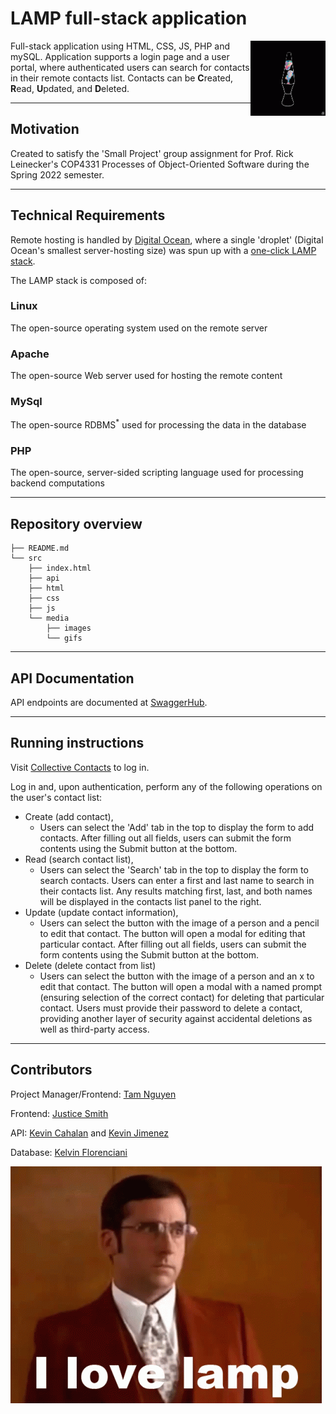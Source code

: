 # LAMP full-stack application

<img src="media/../src/media/gifs/lava-lamp.gif" alt="lava-lamp" width="120"  align="right"/>

Full-stack application using HTML, CSS, JS, PHP and mySQL. Application supports a login page and a user portal, where authenticated users can search for contacts in their remote contacts list. Contacts can be **C**reated, **R**ead, **U**pdated, and **D**eleted.

---

## Motivation

Created to satisfy the 'Small Project' group assignment for Prof. Rick Leinecker's COP4331 Processes of Object-Oriented Software during the Spring 2022 semester.

---

## Technical Requirements
Remote hosting is handled by [Digital Ocean](https://www.digitalocean.com/), where a single 'droplet' (Digital Ocean's smallest server-hosting size) was spun up with a [one-click LAMP stack](https://marketplace.digitalocean.com/apps/lamp).

The LAMP stack is composed of:
### **L**inux
The open-source operating system used on the remote server
### **A**pache
The open-source Web server used for hosting the remote content
### **M**ySql
The open-source <span title="Relational Database Management System">RDBMS</span><sup>*</sup> used for processing the data in the database
### **P**HP
The open-source, server-sided scripting language used for processing backend computations

---

## Repository overview
```
├── README.md
└── src
    ├── index.html
    ├── api
    ├── html
    ├── css
    ├── js    
    └── media
        ├── images
        └── gifs
```

---

## API Documentation

API endpoints are documented at [SwaggerHub](https://app.swaggerhub.com/apis/COP4331_group23/COP4331_group23/1.0.0).

---

## Running instructions

Visit [Collective Contacts](http://collectivecontacts.xyz) to log in.

Log in and, upon authentication, perform any of the following operations on the user's contact list:
- Create (add contact),
  - Users can select the 'Add' tab in the top to display the form to add contacts. After filling out all fields, users can submit the form contents using the Submit button at the bottom.
- Read (search contact list),
  - Users can select the 'Search' tab in the top to display the form to search contacts. Users can enter a first and last name to search in their contacts list. Any results matching first, last, and both names will be displayed in the contacts list panel to the right.
- Update (update contact information),
  - Users can select the button with the image of a person and a pencil to edit that contact. The button will open a modal for editing that particular contact.  After filling out all fields, users can submit the form contents using the Submit button at the bottom.
- Delete (delete contact from list)
  - Users can select the button with the image of a person and an x to edit that contact. The button will open a modal with a named prompt (ensuring selection of the correct contact) for deleting that particular contact. Users must provide their password to delete a contact, providing another layer of security against accidental deletions as well as third-party access.

---

## Contributors

Project Manager/Frontend: [Tam Nguyen](https://github.com/kaiyom90)

Frontend: [Justice Smith](https://github.com/jcode94)

API: [Kevin Cahalan](https://github.com/kevinacahalan) and [Kevin Jimenez](https://github.com/KevinJ0226)

Database: [Kelvin Florenciani](https://github.com/Sagerushboy)

![steve-carell-love-lamp](src/media/gifs/carell-lamp.gif)

